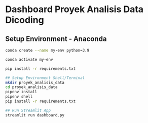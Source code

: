 # Dashboard Proyek Analisis Data Dicoding

## Setup Environment - Anaconda
```bash
conda create --name my-env python=3.9

conda activate my-env

pip install -r requirements.txt

## Setup Environment Shell/Terminal
mkdir proyek_analisis_data
cd proyek_analisis_data
pipenv install
pipenv shell
pip install -r requirements.txt

## Run Streamlit App
streamlit run dashboard.py

